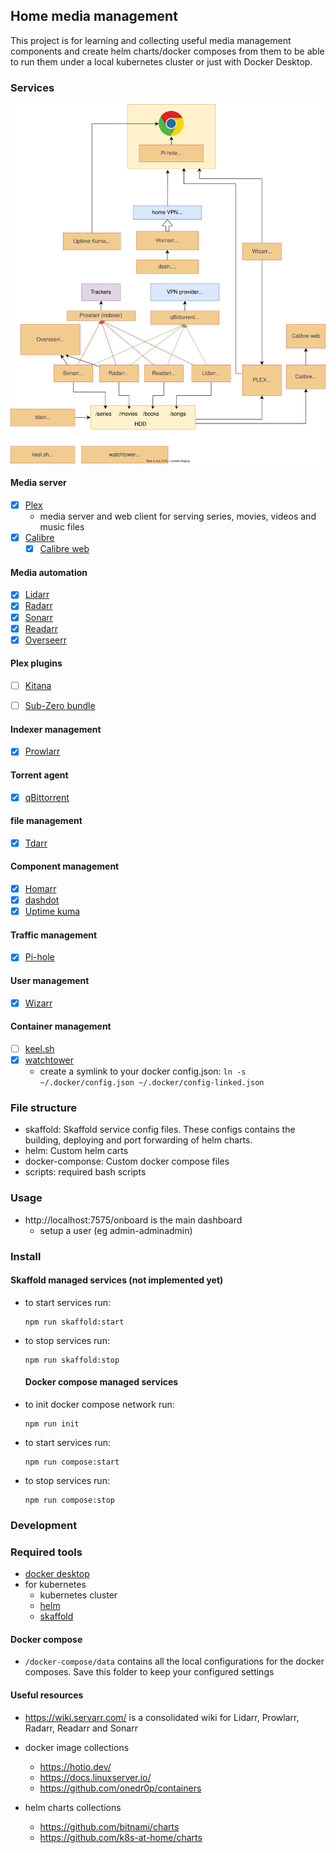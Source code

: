 ## Home media management

This project is for learning and collecting useful media management components and create helm charts/docker composes from them to be able to run them under a local kubernetes cluster or just with Docker Desktop.

### Services

![home media management](./docs/media-management.svg)

#### Media server

- [x] [Plex](https://www.plex.tv/)
  - media server and web client for serving series, movies, videos and music files
- [x] [Calibre](https://calibre-ebook.com/)
  - [x] [Calibre web](https://github.com/janeczku/calibre-web)

#### Media automation

- [x] [Lidarr](https://lidarr.audio/)
- [x] [Radarr](https://github.com/Radarr/Radarr)
- [x] [Sonarr](https://github.com/Sonarr/Sonarr)
- [x] [Readarr](https://github.com/Readarr/Readarr)
- [x] [Overseerr](https://github.com/sct/overseerr)

#### Plex plugins

- [ ] [Kitana](https://github.com/pannal/Kitana)
- [ ] [Sub-Zero bundle](https://github.com/pannal/Sub-Zero.bundle)


#### Indexer management

- [x] [Prowlarr](https://github.com/Prowlarr/Prowlarr)

#### Torrent agent

- [x] [qBittorrent](https://github.com/qbittorrent/qBittorrent)

#### file management

- [x] [Tdarr](https://home.tdarr.io/)

#### Component management

- [x] [Homarr](https://homarr.dev/)
- [x] [dashdot](https://getdashdot.com/)
- [x] [Uptime kuma](https://github.com/louislam/uptime-kuma)

#### Traffic management

- [x] [Pi-hole](https://github.com/pi-hole/pi-hole)

#### User management

- [x] [Wizarr](https://github.com/Wizarrrr/wizarr)

#### Container management

- [ ] [keel.sh](https://github.com/keel-hq/keel)
- [x] [watchtower](https://github.com/containrrr/watchtower/)
  - create a symlink to your docker config.json: `ln -s ~/.docker/config.json ~/.docker/config-linked.json`

### File structure

- skaffold:
  Skaffold service config files. These configs contains the building, deploying and port forwarding of helm charts.
- helm:
  Custom helm carts
- docker-componse:
  Custom docker compose files
- scripts:
  required bash scripts

### Usage

- http://localhost:7575/onboard is the main dashboard
  -  setup a user (eg admin-adminadmin)

### Install

#### Skaffold managed services (not implemented yet)

- to start services run:

  ```
  npm run skaffold:start
  ```

- to stop services run:

  ```
  npm run skaffold:stop
  ```

  #### Docker compose managed services

- to init docker compose network run:

  ```
  npm run init
  ```

- to start services run:

  ```
  npm run compose:start
  ```

- to stop services run:

  ```
  npm run compose:stop
  ```

### Development

### Required tools

- [docker desktop](https://www.docker.com/)
- for kubernetes 
  - kubernetes cluster
  - [helm](https://helm.sh/)
  - [skaffold](https://skaffold.dev/)

#### Docker compose

- `/docker-compose/data` contains all the local configurations for the docker composes. Save this folder to keep your configured settings

#### Useful resources

- https://wiki.servarr.com/ is a consolidated wiki for Lidarr, Prowlarr, Radarr, Readarr and Sonarr
- docker image collections

  - https://hotio.dev/
  - https://docs.linuxserver.io/
  - https://github.com/onedr0p/containers

- helm charts collections
  - https://github.com/bitnami/charts
  - https://github.com/k8s-at-home/charts
